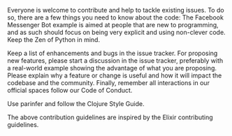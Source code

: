 Everyone is welcome to contribute and help to tackle existing issues. To do so, there are a few things you need to know about the code: The Facebook Messenger Bot example is aimed at people that are new to programming, and as such should focus on being very explicit and using non-clever code. Keep the Zen of Python in mind.

Keep a list of enhancements and bugs in the issue tracker. For proposing new features, please start a discussion in the issue tracker, preferably with a real-world example showing the advantage of what you are proposing. Please explain why a feature or change is useful and how it will impact the codebase and the community. Finally, remember all interactions in our official spaces follow our Code of Conduct.

Use parinfer and follow the Clojure Style Guide.

The above contribution guidelines are inspired by the Elixir contributing guidelines.
